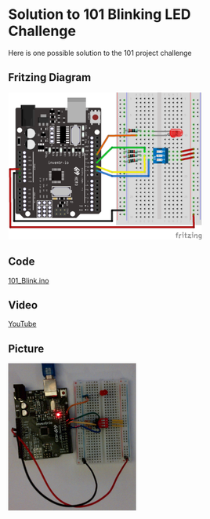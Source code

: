 # Solution to 101 Blinking LED Challenge
Here is one possible solution to the 101 project challenge

## Fritzing Diagram
<img src="101_Blink_bb.png" height="300">

## Code
[101_Blink.ino](101_Blink.ino)

## Video
[YouTube](https://youtu.be/21zLZakEC4E)

## Picture
<img src="101_Blink_Picture.jpg" height="300">

